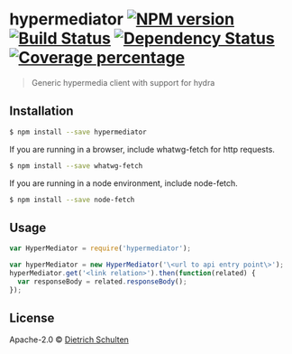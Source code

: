 # hypermediator [![NPM version][npm-image]][npm-url] [![Build Status][travis-image]][travis-url] [![Dependency Status][daviddm-image]][daviddm-url] [![Coverage percentage][coveralls-image]][coveralls-url]
> Generic hypermedia client with support for hydra

## Installation

```sh
$ npm install --save hypermediator
```

If you are running in a browser, include whatwg-fetch for http requests.

```sh
$ npm install --save whatwg-fetch
```

If you are running in a node environment, include node-fetch.
```sh
$ npm install --save node-fetch
```

## Usage

```js
var HyperMediator = require('hypermediator');

var hyperMediator = new HyperMediator('\<url to api entry point\>');
hyperMediator.get('<link relation>').then(function(related) {
  var responseBody = related.responseBody();
});

```
## License

Apache-2.0 © [Dietrich Schulten](https://github.com/dschulten)


[npm-image]: https://badge.fury.io/js/hypermediator.svg
[npm-url]: https://npmjs.org/package/hypermediator
[travis-image]: https://travis-ci.org/dschulten/hypermediator.svg?branch=master
[travis-url]: https://travis-ci.org/dschulten/hypermediator
[daviddm-image]: https://david-dm.org/dschulten/hypermediator.svg?theme=shields.io
[daviddm-url]: https://david-dm.org/dschulten/hypermediator
[coveralls-image]: https://coveralls.io/repos/dschulten/hypermediator/badge.svg
[coveralls-url]: https://coveralls.io/r/dschulten/hypermediator

